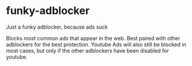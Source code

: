 # funky-adblocker
Just a funky adblocker, because ads suck

Blocks most common ads that appear in the web.
Best paired with other adblockers for the best protection.
Youtube Ads will also still be blocked in most cases, but only if the other adblockers have been disabled for youtube.
